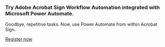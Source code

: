 <AnnouncementBlock slots="heading, text, button" variantStyleFill='outline' variantsTypePrimary='secondary' className='ms-announcement-blade'/>

### Try Adobe Acrobat Sign Workflow Automation integrated with Microsoft Power Automate.

Goodbye, repetitive tasks. Now, use Power Automate from within Acrobat Sign.

[Register now](https://blog.adobe.com/en/publish/2023/05/23/low-code-end-to-end-e-signature-workflow-automation-within-adobe-acrobat-sign)
